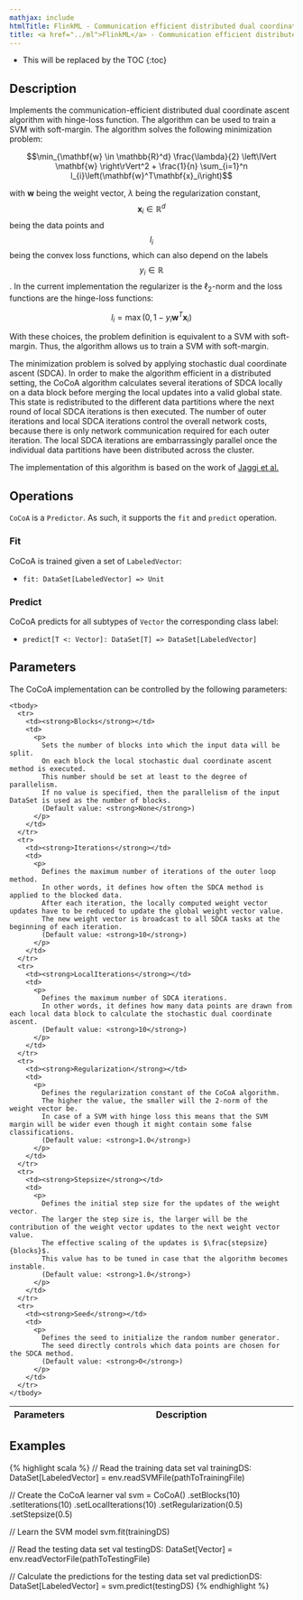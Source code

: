 ```yaml
---
mathjax: include
htmlTitle: FlinkML - Communication efficient distributed dual coordinate ascent (CoCoA)
title: <a href="../ml">FlinkML</a> - Communication efficient distributed dual coordinate ascent (CoCoA)
---
```

<!--
Licensed to the Apache Software Foundation (ASF) under one
or more contributor license agreements.  See the NOTICE file
distributed with this work for additional information
regarding copyright ownership.  The ASF licenses this file
to you under the Apache License, Version 2.0 (the
"License"); you may not use this file except in compliance
with the License.  You may obtain a copy of the License at

  http://www.apache.org/licenses/LICENSE-2.0

Unless required by applicable law or agreed to in writing,
software distributed under the License is distributed on an
"AS IS" BASIS, WITHOUT WARRANTIES OR CONDITIONS OF ANY
KIND, either express or implied.  See the License for the
specific language governing permissions and limitations
under the License.
-->

* This will be replaced by the TOC
{:toc}

## Description

Implements the communication-efficient distributed dual coordinate ascent algorithm with hinge-loss function. 
The algorithm can be used to train a SVM with soft-margin.
The algorithm solves the following minimization problem:
  
$$\min_{\mathbf{w} \in \mathbb{R}^d} \frac{\lambda}{2} \left\lVert \mathbf{w} \right\rVert^2 + \frac{1}{n} \sum_{i=1}^n l_{i}\left(\mathbf{w}^T\mathbf{x}_i\right)$$
 
with $\mathbf{w}$ being the weight vector, $\lambda$ being the regularization constant, 
$$\mathbf{x}_i \in \mathbb{R}^d$$ being the data points and $$l_{i}$$ being the convex loss 
functions, which can also depend on the labels $$y_{i} \in \mathbb{R}$$.
In the current implementation the regularizer is the $\ell_2$-norm and the loss functions are the hinge-loss functions:
  
  $$l_{i} = \max\left(0, 1 - y_{i} \mathbf{w}^T\mathbf{x}_i \right)$$

With these choices, the problem definition is equivalent to a SVM with soft-margin.
Thus, the algorithm allows us to train a SVM with soft-margin.

The minimization problem is solved by applying stochastic dual coordinate ascent (SDCA).
In order to make the algorithm efficient in a distributed setting, the CoCoA algorithm calculates 
several iterations of SDCA locally on a data block before merging the local updates into a
valid global state.
This state is redistributed to the different data partitions where the next round of local SDCA 
iterations is then executed.
The number of outer iterations and local SDCA iterations control the overall network costs, because 
there is only network communication required for each outer iteration.
The local SDCA iterations are embarrassingly parallel once the individual data partitions have been 
distributed across the cluster.

The implementation of this algorithm is based on the work of 
[Jaggi et al.](http://arxiv.org/abs/1409.1458)

## Operations

`CoCoA` is a `Predictor`.
As such, it supports the `fit` and `predict` operation.

### Fit

CoCoA is trained given a set of `LabeledVector`: 

* `fit: DataSet[LabeledVector] => Unit`

### Predict

CoCoA predicts for all subtypes of `Vector` the corresponding class label: 

* `predict[T <: Vector]: DataSet[T] => DataSet[LabeledVector]`

## Parameters

The CoCoA implementation can be controlled by the following parameters:

   <table class="table table-bordered">
    <thead>
      <tr>
        <th class="text-left" style="width: 20%">Parameters</th>
        <th class="text-center">Description</th>
      </tr>
    </thead>

    <tbody>
      <tr>
        <td><strong>Blocks</strong></td>
        <td>
          <p>
            Sets the number of blocks into which the input data will be split. 
            On each block the local stochastic dual coordinate ascent method is executed. 
            This number should be set at least to the degree of parallelism. 
            If no value is specified, then the parallelism of the input DataSet is used as the number of blocks. 
            (Default value: <strong>None</strong>)
          </p>
        </td>
      </tr>
      <tr>
        <td><strong>Iterations</strong></td>
        <td>
          <p>
            Defines the maximum number of iterations of the outer loop method. 
            In other words, it defines how often the SDCA method is applied to the blocked data. 
            After each iteration, the locally computed weight vector updates have to be reduced to update the global weight vector value.
            The new weight vector is broadcast to all SDCA tasks at the beginning of each iteration.
            (Default value: <strong>10</strong>)
          </p>
        </td>
      </tr>
      <tr>
        <td><strong>LocalIterations</strong></td>
        <td>
          <p>
            Defines the maximum number of SDCA iterations. 
            In other words, it defines how many data points are drawn from each local data block to calculate the stochastic dual coordinate ascent.
            (Default value: <strong>10</strong>)
          </p>
        </td>
      </tr>
      <tr>
        <td><strong>Regularization</strong></td>
        <td>
          <p>
            Defines the regularization constant of the CoCoA algorithm. 
            The higher the value, the smaller will the 2-norm of the weight vector be. 
            In case of a SVM with hinge loss this means that the SVM margin will be wider even though it might contain some false classifications.
            (Default value: <strong>1.0</strong>)
          </p>
        </td>
      </tr>
      <tr>
        <td><strong>Stepsize</strong></td>
        <td>
          <p>
            Defines the initial step size for the updates of the weight vector. 
            The larger the step size is, the larger will be the contribution of the weight vector updates to the next weight vector value. 
            The effective scaling of the updates is $\frac{stepsize}{blocks}$.
            This value has to be tuned in case that the algorithm becomes instable. 
            (Default value: <strong>1.0</strong>)
          </p>
        </td>
      </tr>
      <tr>
        <td><strong>Seed</strong></td>
        <td>
          <p>
            Defines the seed to initialize the random number generator. 
            The seed directly controls which data points are chosen for the SDCA method. 
            (Default value: <strong>0</strong>)
          </p>
        </td>
      </tr>
    </tbody>
  </table>

## Examples

{% highlight scala %}
// Read the training data set
val trainingDS: DataSet[LabeledVector] = env.readSVMFile(pathToTrainingFile)

// Create the CoCoA learner
val svm = CoCoA()
.setBlocks(10)
.setIterations(10)
.setLocalIterations(10)
.setRegularization(0.5)
.setStepsize(0.5)

// Learn the SVM model
svm.fit(trainingDS)

// Read the testing data set
val testingDS: DataSet[Vector] = env.readVectorFile(pathToTestingFile)

// Calculate the predictions for the testing data set
val predictionDS: DataSet[LabeledVector] = svm.predict(testingDS)
{% endhighlight %}